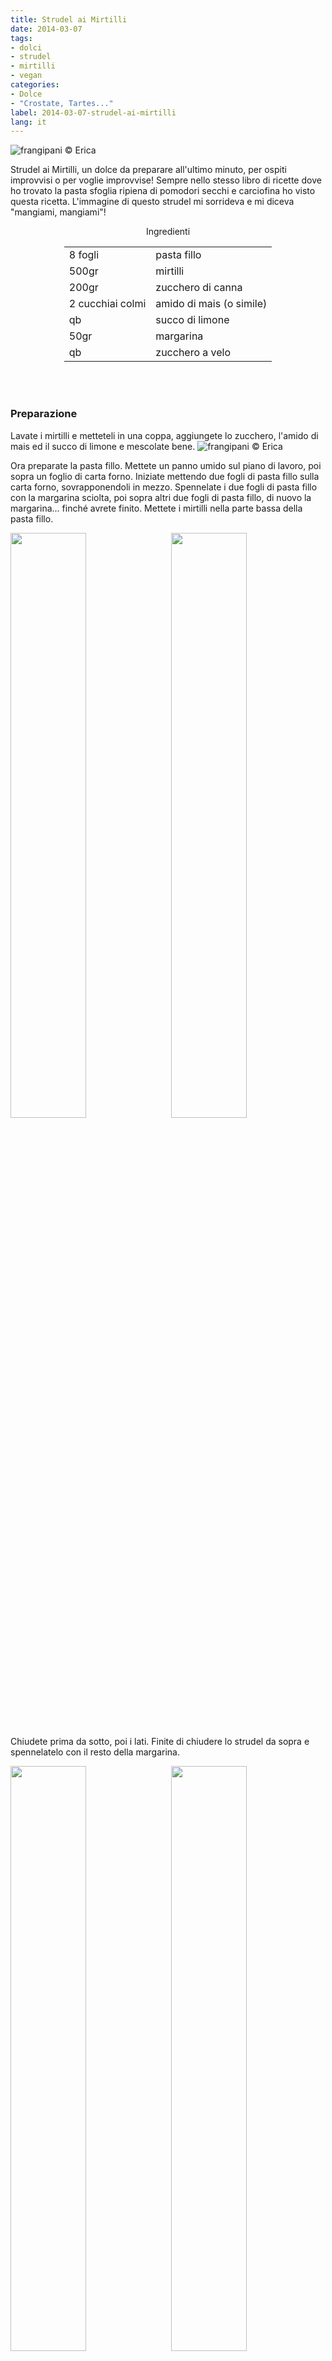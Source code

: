```yaml
---
title: Strudel ai Mirtilli
date: 2014-03-07
tags:
- dolci
- strudel
- mirtilli
- vegan
categories:
- Dolce
- "Crostate, Tartes..."
label: 2014-03-07-strudel-ai-mirtilli
lang: it
---
```

![](header.jpg "frangipani © Erica")

Strudel ai Mirtilli, un dolce da preparare all'ultimo minuto, per ospiti improvvisi o per voglie improvvise! Sempre nello stesso libro di ricette dove ho trovato la pasta sfoglia ripiena di pomodori secchi e carciofina ho visto questa ricetta. L'immagine di questo strudel mi sorrideva e mi diceva "mangiami, mangiami"! 


<div id="wrapper" style="text-align: center">
  <div id="yourdiv" style="display: inline-block;">
    <div class="ingredients">
      <div class="ingredients-title">Ingredienti</div>
      <table>
        <tbody>
          <tr>
            <td>8 fogli</td>
            <td>pasta fillo</td>
          </tr>
          <tr>
            <td>500gr</td>
            <td>mirtilli</td>
          </tr>
          <tr>
            <td>200gr</td>
            <td>zucchero di canna</td>
          </tr>
          <tr>
            <td>2 cucchiai colmi</td>
            <td>amido di mais (o simile)</td>
          </tr>
          <tr>
            <td>qb</td>
            <td>succo di limone</td>
          </tr>
          <tr>
            <td>50gr</td>
            <td>margarina</td>
          </tr>
          <tr>
            <td>qb</td>
            <td>zucchero a velo</td>      
          </tr>
        </tbody>
      </table>
      <br></br>
    </div>
  </div>
</div>


<h3>
  <font color="grey">
    <i class="fa fa-cogs"></i>
  </font> Preparazione
</h3>

Lavate i mirtilli e metteteli in una coppa, aggiungete lo zucchero, l'amido di mais ed il succo di limone e mescolate bene.
![](mirtilli.jpg "frangipani © Erica")

Ora preparate la pasta fillo. Mettete un panno umido sul piano di lavoro, poi sopra un foglio di carta forno. Iniziate mettendo due fogli di pasta fillo sulla carta forno, sovrapponendoli in mezzo. Spennelate i due fogli di pasta fillo con la margarina sciolta, poi sopra altri due fogli di pasta fillo, di nuovo la margarina... finché avrete finito. Mettete i mirtilli nella parte bassa della pasta fillo.
<p>
  <div style="width: 100%; margin-bottom: ">
    <img style="float: left; width: 49%; margin-right: 1%" src="fillo.jpg" alt="" title="frangipani © Erica" />
    <img style="float: left; width: 49%; margin-left: 1%" src="riempito.jpg" alt="" title="frangipani © Erica" />
    <div style="clear: both"></div>
  </div>
</p>

Chiudete prima da sotto, poi i lati. Finite di chiudere lo strudel da sopra e spennelatelo con il resto della margarina.
<p>
  <div style="width: 100%; margin-bottom: ">
    <img style="float: left; width: 49%; margin-right: 1%" src="chiudere.jpg" alt="" title="frangipani © Erica" />
    <img style="float: left; width: 49%; margin-left: 1%" src="chiuso.jpg" alt="" title="frangipani © Erica" />
    <div style="clear: both"></div>
  </div>
</p>

Mettetelo sulla teglia e infronate lo strudel a 190°C (ventilato) per ca. 15min. Può essere che un po' di succo fuoriesca...
![](sfornato.jpg "frangipani © Erica")

Prima di servirlo, finite con una bella spolverata di zucchero a velo e possibilmente servitelo caldo!
![](risultato.jpg "frangipani © Erica")


<h3>
  <font color="#FFCC00">
    <i class="fa fa-lightbulb-o"></i>
  </font> P.S.
</h3>

Non lo so, ma secondo me questo strudel è buonissimo anche con le ciliegie o le more... e come accompagnamento un buon gelato alla vaniglia!

<h4>Buon appetito
  <font color="red">
    <i class="fa fa-smile-o"></i>
  </font>
</h4>